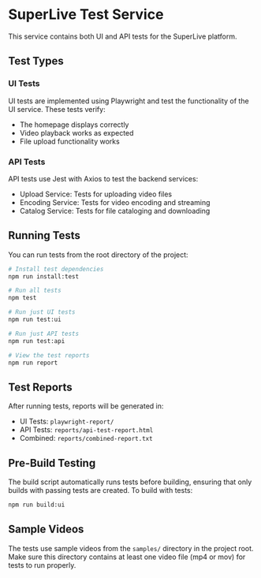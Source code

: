# SuperLive Test Service

This service contains both UI and API tests for the SuperLive platform.

## Test Types

### UI Tests
UI tests are implemented using Playwright and test the functionality of the UI service. These tests verify:
- The homepage displays correctly
- Video playback works as expected
- File upload functionality works

### API Tests
API tests use Jest with Axios to test the backend services:
- Upload Service: Tests for uploading video files
- Encoding Service: Tests for video encoding and streaming
- Catalog Service: Tests for file cataloging and downloading

## Running Tests

You can run tests from the root directory of the project:

```bash
# Install test dependencies
npm run install:test

# Run all tests
npm test

# Run just UI tests
npm run test:ui

# Run just API tests
npm run test:api

# View the test reports
npm run report
```

## Test Reports

After running tests, reports will be generated in:
- UI Tests: `playwright-report/`
- API Tests: `reports/api-test-report.html`
- Combined: `reports/combined-report.txt`

## Pre-Build Testing

The build script automatically runs tests before building, ensuring that only builds with passing tests are created. To build with tests:

```bash
npm run build:ui
```

## Sample Videos

The tests use sample videos from the `samples/` directory in the project root. Make sure this directory contains at least one video file (mp4 or mov) for tests to run properly. 